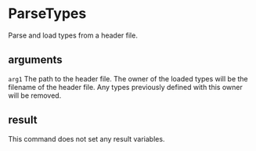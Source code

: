 # ParseTypes

Parse and load types from a header file.

## arguments

`arg1` The path to the header file. The owner of the loaded types will be the filename of the header file. Any types previously defined with this owner will be removed.

## result

This command does not set any result variables.
